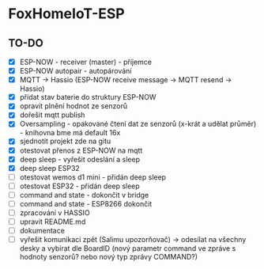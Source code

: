 # FoxHomeIoT-ESP

## TO-DO

 - [x] ESP-NOW - receiver (master) - příjemce
 - [x] ESP-NOW autopair - autopárování
 - [x] MQTT -> Hassio (ESP-NOW receive message -> MQTT resend -> Hassio)
 - [x] přidat stav baterie do struktury ESP-NOW
 - [x] opravit plnění hodnot ze senzorů 
 - [x] dořešit mqtt publish
 - [x] Oversampling - opakované čtení dat ze senzorů (x-krát a udělat průměr) - knihovna bme má default 16x
 - [x] sjednotit projekt zde na gitu
 - [x] otestovat přenos z ESP-NOW na mqtt
 - [x] deep sleep - vyřešit odeslání a sleep
 - [x] deep sleep ESP32
 - [ ] otestovat wemos d1 mini - přidán deep sleep
 - [ ] otestovat ESP32 - přidán deep sleep
 - [ ] command and state - dokončit v bridge
 - [ ] command and state - ESP8266 dokončit
 - [ ] zpracování v HASSIO
 - [ ] upravit README.md
 - [ ] dokumentace
 - [ ] vyřešit komunikaci zpět (Salimu upozorňovač) -> odesílat na všechny desky a vybírat dle BoardID (nový parametr command ve zpráve s hodnoty senzorů? nebo nový typ zprávy COMMAND?)

